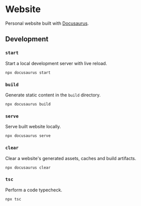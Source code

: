 # Website

Personal website built with [Docusaurus](https://docusaurus.io/).

## Development

### `start`

Start a local development server with live reload.

```shell
npx docusaurus start
```

### `build`

Generate static content in the `build` directory.

```shell
npx docusaurus build
```

### `serve`

Serve built website locally.

```shell
npx docusaurus serve
```

### `clear`

Clear a website's generated assets, caches and build artifacts.

```shell
npx docusaurus clear
```

### `tsc`

Perform a code typecheck.

```shell
npx tsc
```
